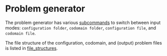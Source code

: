 # Problem generator

The problem generator has various [subcommands](subcommands.md) to switch between input modes: `configuration folder`, `codomain folder`, `configuration file`, and `codomain file`.
 
The file structure of the configuration, codomain, and (output) problem files is listed in [file_structures](file_structures.md).